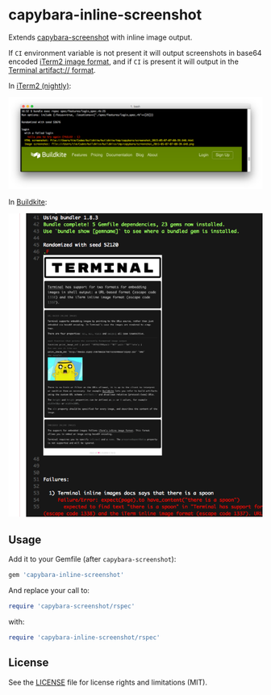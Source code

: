 # capybara-inline-screenshot

Extends [capybara-screenshot](https://github.com/mattheworiordan/capybara-screenshot) with inline image output.

If `CI` environment variable is not present it will output screenshots in base64 encoded [iTerm2 image format](http://iterm2.com/images.html), and if `CI` is present it will output in the [Terminal artifact:// format](http://buildkite.github.io/terminal/inline-images/).

In [iTerm2 (nightly)](http://iterm2.com/):

![Screenshot of iTerm2](screenshots/iterm.png)

In [Buildkite](https://buildkite.com/):

![Screenshot of Buildkite](screenshots/buildkite.png)

## Usage

Add it to your Gemfile (after `capybara-screenshot`):

```ruby
gem 'capybara-inline-screenshot'
```

And replace your call to:

```ruby
require 'capybara-screenshot/rspec'
```

with:

```ruby
require 'capybara-inline-screenshot/rspec'
```

## License

See the [LICENSE](LICENSE.md) file for license rights and limitations (MIT).

